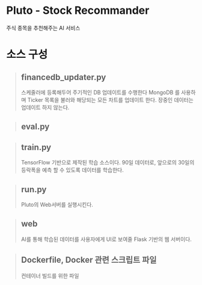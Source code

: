 # Pluto - Stock Recommander
주식 종목을 추천해주는 AI 서비스

# 소스 구성
> ## financedb_updater.py
>    스케줄러에 등록해두어 주기적인 DB 업데이트를 수행한다
>    MongoDB 를 사용하며 Ticker 목록을 불러와
>    해당되는 모든 차트를 업데이트 한다.
>    장중인 데이터는 업데이트 하지 않는다.

> ## eval.py
>    

> ## train.py
>    TensorFlow 기반으로 제작된 학습 소스이다.
>    90일 데이터로, 앞으로의 30일의 등락폭을 예측 할 수 있도록
>    데이터를 학습한다.

> ## run.py
>    Pluto의 Web서버를 실행시킨다.

> ## web
>    AI를 통해 학습된 데이터를 사용자에게 UI로 보여줄 Flask 기반의 웹 서버이다.

> ## Dockerfile, Docker 관련 스크립트 파일
>    컨테이너 빌드를 위한 파일

